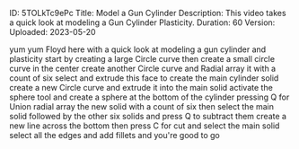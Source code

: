 ID: 5TOLkTc9ePc
Title: Model a Gun Cylinder
Description: This video takes a quick look at modeling a Gun Cylinder Plasticity.
Duration: 60
Version: 
Uploaded: 2023-05-20

yum yum Floyd here with a quick look at
modeling a gun cylinder and plasticity
start by creating a large Circle curve
then create a small circle curve in the
center create another Circle curve and
Radial array it with a count of six
select and extrude this face to create
the main cylinder solid
create a new Circle curve and extrude it
into the main solid
activate the sphere tool and create a
sphere at the bottom of the cylinder
pressing Q for Union
radial array the new solid with a count
of six then select the main solid
followed by the other six solids and
press Q to subtract them create a new
line across the bottom then press C for
cut and select the main solid select all
the edges and add fillets and you're
good to go
